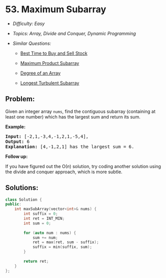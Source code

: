 # 53. Maximum Subarray

* *Difficulty: Easy*

* *Topics: Array, Divide and Conquer, Dynamic Programming*

* *Similar Questions:*

  * [Best Time to Buy and Sell Stock](best-time-to-buy-and-sell-stock.md)

  * [Maximum Product Subarray](maximum-product-subarray.md)

  * [Degree of an Array](degree-of-an-array.md)

  * [Longest Turbulent Subarray](longest-turbulent-subarray.md)

## Problem:

<p>Given an integer array <code>nums</code>, find the contiguous subarray&nbsp;(containing at least one number) which has the largest sum and return its sum.</p>

<p><strong>Example:</strong></p>

<pre>
<strong>Input:</strong> [-2,1,-3,4,-1,2,1,-5,4],
<strong>Output:</strong> 6
<strong>Explanation:</strong>&nbsp;[4,-1,2,1] has the largest sum = 6.
</pre>

<p><strong>Follow up:</strong></p>

<p>If you have figured out the O(<em>n</em>) solution, try coding another solution using the divide and conquer approach, which is more subtle.</p>

## Solutions:

```c++
class Solution {
public:
    int maxSubArray(vector<int>& nums) {
        int suffix = 0;
        int ret = INT_MIN;
        int sum = 0;
        
        for (auto num : nums) {
            sum += num;
            ret = max(ret, sum - suffix);
            suffix = min(suffix, sum);
        }
        
        return ret;
    }
};
```
